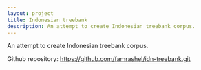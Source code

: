 ```yaml
---
layout: project
title: Indonesian treebank
description: An attempt to create Indonesian treebank corpus.
---
```


An attempt to create Indonesian treebank corpus.

Github repository: <https://github.com/famrashel/idn-treebank.git>
